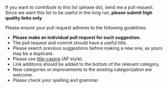 If you want to contribute to this list (please do), send me a pull request. Since we want this list to be useful in the long run, **please submit high quality links only**.


Please ensure your pull request adheres to the following guidelines:
- **Please make an individual pull request for each suggestion.**
- The pull request and commit should have a useful title.
- Please search previous suggestions before making a new one, as yours may be a duplicate.
- Please use [title-casing](http://titlecapitalization.com) (AP style). 
- Link additions should be added to the bottom of the relevant category.
- New categories or improvements to the existing categorization are welcome.
- Please check your spelling and grammar.
